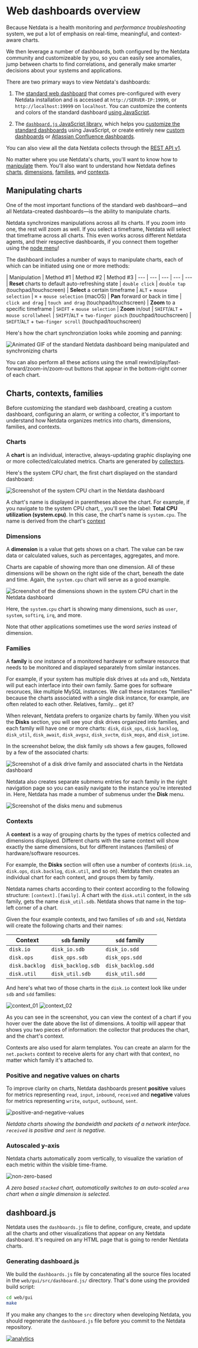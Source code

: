 # Web dashboards overview

Because Netdata is a health monitoring and *performance troubleshooting* system, we put a lot of emphasis on real-time, meaningful, and context-aware charts.

We then leverage a number of dashboards, both configured by the Netdata community and customizeable by you, so you can easily see anomalies, jump between charts to find correlations, and generally make smarter decisions about your systems and applications.

There are two primary ways to view Netdata's dashboards:

1. The [standard web dashboard](gui/) that comes pre-configured with every Netdata installation and is accessed at `http://SERVER-IP:19999`, or `http://localhost:19999` on `localhost`. You can customize the contents and colors of the standard dashboard [using JavaScript](gui/#customizing-the-standard-dashboards).

2. The [`dashboard.js` JavaScript library](#dashboard-js), which helps you [customize the standard dashboards](gui/#customizing-the-standard-dashboards) using JavaScript, or create entirely new [custom dashboards](gui/custom/) or [Atlassian Confluence dashboards](gui/confluence/).

You can also view all the data Netdata collects through the [REST API v1](api/).

No matter where you use Netdata's charts, you'll want to know how to [manipulate](#manipulating-charts) them. You'll also want to understand how Netdata defines [charts](#charts), [dimensions](#dimensions), [families](#families), and [contexts](#contexts).

## Manipulating charts

One of the most important functions of the standard web dashboard—and all Netdata-created dashboards—is the ability to manipulate charts.

Netdata synchronizes manipulations across all its charts. If you zoom into one, the rest will zoom as well. If you select a timeframe, Netdata will select that timeframe across all charts. This even works across different Netdata agents, and their respective dashboards, if you connect them together using the [node menu](registry#registry)!

The dashboard includes a number of ways to manipulate charts, each of which can be initiated using one or more methods:

| Manipulation | Method #1 | Method #2 | Method #3
| --- | --- | --- | --- | ---
| **Reset** charts to default auto-refreshing state | `double click` | `double tap` (touchpad/touchscreen)
| **Select** a certain timeframe | `ALT` + `mouse selection` | `⌘` + `mouse selection` (macOS)
| **Pan** forward or back in time | `click and drag` | `touch and drag` (touchpad/touchscreen)
| **Zoom** to a specific timeframe | `SHIFT` + `mouse selection`
| **Zoom** in/out | `SHIFT`/`ALT` + `mouse scrollwheel` | `SHIFT`/`ALT` + `two-finger pinch` (touchpad/touchscreen) | `SHIFT`/`ALT` + `two-finger scroll` (touchpad/touchscreen)

Here's how the chart synchronziation looks while zooming and panning:

![Animated GIF of the standard Netdata dashboard being manipulated and synchronizing charts](https://user-images.githubusercontent.com/2662304/48309003-b4fb3b80-e578-11e8-86f6-f505c7059c15.gif)

You can also perform all these actions using the small rewind/play/fast-forward/zoom-in/zoom-out buttons that appear in the bottom-right corner of each chart.

## Charts, contexts, families

Before customizing the standard web dashboard, creating a custom dashboard, configuring an alarm, or writing a collector, it's important to understand how Netdata organizes metrics into charts, dimensions, families, and contexts.

### Charts

A **chart** is an individual, interactive, always-updating graphic displaying one or more collected/calculated metrics. Charts are generated by [collectors](../collectors/). 

Here's the system CPU chart, the first chart displayed on the standard dashboard:

![Screenshot of the system CPU chart in the Netdata dashboard](https://user-images.githubusercontent.com/1153921/62720972-0b8a8e80-b9c0-11e9-930b-4829f7b17cfd.png)

A chart's name is displayed in parentheses above the chart. For example, if you navigate to the system CPU chart, , you'll see the label: **Total CPU utilization (system.cpu)**. In this case, the chart's name is `system.cpu`. The name is derived from the chart's [context](#contexts)

### Dimensions

A **dimension** is a value that gets shows on a chart. The value can be raw data or calculated values, such as percentages, aggregates, and more.

Charts are capable of showing more than one dimension. All of these dimensions will be shown on the right side of the chart, beneath the date and time. Again, the `system.cpu` chart will serve as a good example.

![Screenshot of the dimensions shown in the system CPU chart in the Netdata dashboard](https://user-images.githubusercontent.com/1153921/62721031-2bba4d80-b9c0-11e9-9dca-32403617ce72.png)

Here, the `system.cpu` chart is showing many dimensions, such as `user`, `system`, `softirq`, `irq`, and more.

Note that other applications sometimes use the word *series* instead of dimension.

### Families

A **family** is *one* instance of a monitored hardware or software resource that needs to be monitored and displayed separately from similar instances. 

For example, if your system has multiple disk drives at `sda` and `sdb`, Netdata will put each interface into their own family. Same goes for software resoruces, like multiple MySQL instances. We call these instances "families" because the charts associated with a single disk instance, for example, are often related to each other. Relatives, family... get it?

When relevant, Netdata prefers to organize charts by family. When you visit the **Disks** section, you will see your disk drives organized into families, and each family will have one or more charts: `disk`, `disk_ops`, `disk_backlog`, `disk_util`, `disk_await`, `disk_avgsz`, `disk_svctm`, `disk_mops`, and `disk_iotime`.

In the screenshot below, the disk family `sdb` shows a few gauges, followed by a few of the associated charts:

![Screenshot of a disk drive family and associated charts in the Netdata dashboard](https://user-images.githubusercontent.com/1153921/62721362-e34f5f80-b9c0-11e9-8d2e-9a3bec48e920.png)

Netdata also creates separate submenu entries for each family in the right navigation page so you can easily navigate to the instance you're interested in. Here, Netdata has made a number of submenus under the **Disk** menu.

![Screenshot of the disks menu and submenus](https://user-images.githubusercontent.com/1153921/62721531-3cb78e80-b9c1-11e9-89c2-fdd736aec7d4.png)

### Contexts

A **context** is a way of grouping charts by the types of metrics collected and dimensions displayed. Different charts with the same context will show exactly the same dimensions, but for different instances (families) of hardware/software resources.

For example, the **Disks** section will often use a number of contexts (`disk.io`, `disk.ops`, `disk.backlog`, `disk.util`, and so on). Netdata then creates an individual chart for each context, and groups them by family.

Netdata names charts according to their context according to the following structure: `[context].[family]`. A chart with the `disk.util` context, in the `sdb` family, gets the name `disk_util.sdb`. Netdata shows that name in the top-left corner of a chart.

Given the four example contexts, and two families of `sdb` and `sdd`, Netdata will create the following charts and their names:

Context | `sdb` family | `sdd` family
---  | ---    | ---
`disk.io` | `disk_io.sdb` | `disk_io.sdd`
`disk.ops` | `disk_ops.sdb` | `disk_ops.sdd`
`disk.backlog` | `disk_backlog.sdb` | `disk_backlog.sdd`
`disk.util` | `disk_util.sdb` | `disk_util.sdd`

And here's what two of those charts in the `disk.io` context look like under `sdb` and `sdd` families:

![context_01](https://user-images.githubusercontent.com/1153921/62728232-177e4c80-b9d0-11e9-9e29-2a6c59d4d873.png)
![context_02](https://user-images.githubusercontent.com/1153921/62728234-1b11d380-b9d0-11e9-8904-07befd8ac592.png)

As you can see in the screenshot, you can view the context of a chart if you hover over the date above the list of dimensions. A tooltip will appear that shows you two pieces of information: the collector that produces the chart, and the chart's context.

Contexts are also used for alarm templates. You can create an alarm for the `net.packets` context to receive alerts for any chart with that context, no matter which family it's attached to.

### Positive and negative values on charts

To improve clarity on charts, Netdata dashboards present **positive** values for metrics representing `read`, `input`, `inbound`, `received` and **negative** values for metrics representing `write`, `output`, `outbound`, `sent`.

![positive-and-negative-values](https://user-images.githubusercontent.com/2662304/48309090-7c5c6180-e57a-11e8-8e03-3a7538c14223.gif)

*Netdata charts showing the bandwidth and packets of a network interface. `received` is positive and `sent` is negative.*

### Autoscaled y-axis

Netdata charts automatically zoom vertically, to visualize the variation of each metric within the visible time-frame.

![non-zero-based](https://user-images.githubusercontent.com/2662304/48309139-3d2f1000-e57c-11e8-9a44-b91758134b00.gif)

*A zero based `stacked` chart, automatically switches to an auto-scaled `area` chart when a single dimension is selected.*



## dashboard.js

Netdata uses the `dashboards.js` file to define, configure, create, and update all the charts and other visualizations that appear on any Netdata dashboard. It's required on any HTML page that is going to render Netdata charts.

### Generating dashboard.js

We build the `dashboards.js` file by concatenating all the source files located in the `web/gui/src/dashboard.js/` directory. That's done using the provided build script:

```sh
cd web/gui
make
```

If you make any changes to the `src` directory when developing Netdata, you should regenerate the `dashboard.js` file before you commit to the Netdata repository.

[![analytics](https://www.google-analytics.com/collect?v=1&aip=1&t=pageview&_s=1&ds=github&dr=https%3A%2F%2Fgithub.com%2Fnetdata%2Fnetdata&dl=https%3A%2F%2Fmy-netdata.io%2Fgithub%2Fweb%2FREADME&_u=MAC~&cid=5792dfd7-8dc4-476b-af31-da2fdb9f93d2&tid=UA-64295674-3)]()
